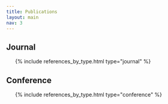```yaml
---
title: Publications
layout: main
nav: 3
---
```

## Journal

<ul class="flat citations">
{% include references_by_type.html type="journal" %}
</ul>

## Conference

<ul class="flat citations">
{% include references_by_type.html type="conference" %}
</ul>
